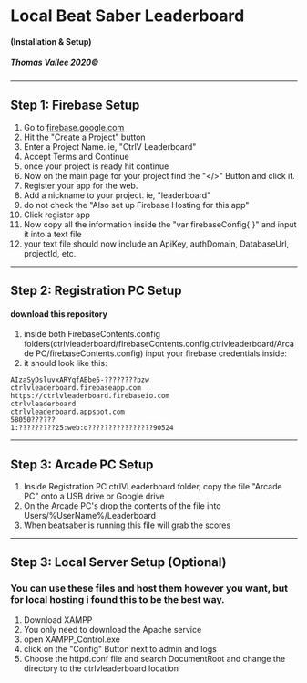 # **Local Beat Saber Leaderboard**
#### (Installation & Setup) 
##### Thomas Vallee 2020&copy;
------------
## Step 1: Firebase Setup

1. Go to [firebase.google.com](http://Firebase.google.com "firebase.google.com")
1. Hit the "Create a Project" button
1. Enter a Project Name. ie, "CtrlV Leaderboard"
1. Accept Terms and Continue
1. once your project is ready hit continue
1. Now on the main page for your project find the "</>" Button and click it.
1. Register your app for the web.
 1.  Add a nickname to your project. ie, "leaderboard"
 1.  do not check the "Also set up Firebase Hosting for this app"
 1.  Click register app
 1.  Now copy all the information inside the "var firebaseConfig{ }" and input it into a text file
 1. your text file should now include an ApiKey, authDomain, DatabaseUrl, projectId, etc.
------------
## Step 2: Registration PC Setup
#### download this repository
1. inside both FirebaseContents.config folders(ctrlvleaderboard/firebaseContents.config,ctrlvleaderboard/Arcade PC/firebaseContents.config) input your firebase credentials inside: 
1. it should look like this:
```
AIzaSyDsluvxARYqfABbe5-????????bzw
ctrlvleaderboard.firebaseapp.com
https://ctrlvleaderboard.firebaseio.com
ctrlvleaderboard
ctrlvleaderboard.appspot.com
58050??????
1:?????????25:web:d????????????????90524
```
------------
## Step 3: Arcade PC Setup
1. Inside Registration PC ctrlVLeaderboard folder, copy the file "Arcade PC" onto a USB drive or Google drive
2. On the Arcade PC's drop the contents of the file into Users/%UserName%/Leaderboard 
3. When beatsaber is running this file will grab the scores
------------
## Step 3: Local Server Setup (Optional)
### You can use these files and host them however you want, but for local hosting i found this to be the best way.
1. Download XAMPP
2. You only need to download the Apache service
2. open XAMPP_Control.exe
3. click on the "Config" Button next to admin and logs
4. Choose the httpd.conf file and search DocumentRoot and change the directory to the ctrlvleaderboard location
